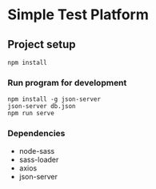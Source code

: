# Simple Test Platform

## Project setup
```
npm install
```

### Run program for development
```
npm install -g json-server
json-server db.json
npm run serve
```

### Dependencies
* node-sass
* sass-loader
* axios
* json-server